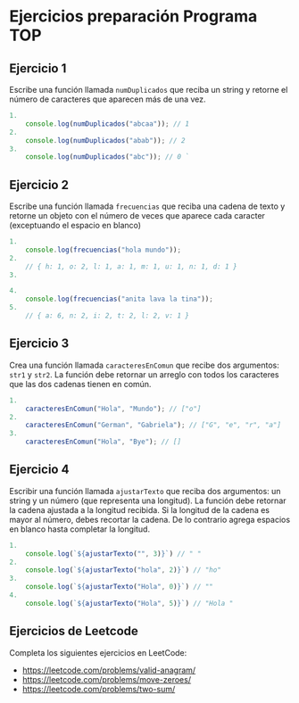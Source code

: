 # Ejercicios preparación Programa TOP

## Ejercicio 1

Escribe una función llamada `numDuplicados` que reciba un string y retorne el número de caracteres que aparecen más de una vez.

```Javascript
1.
    console.log(numDuplicados("abcaa")); // 1
2.
    console.log(numDuplicados("abab")); // 2
3.
    console.log(numDuplicados("abc")); // 0 `
```

## Ejercicio 2

Escribe una función llamada `frecuencias` que reciba una cadena de texto y retorne un objeto con el número de veces que aparece cada caracter (exceptuando el espacio en blanco)

```Javascript
1.
    console.log(frecuencias("hola mundo"));
2.
    // { h: 1, o: 2, l: 1, a: 1, m: 1, u: 1, n: 1, d: 1 }
3.

4.
    console.log(frecuencias("anita lava la tina"));
5.
    // { a: 6, n: 2, i: 2, t: 2, l: 2, v: 1 }
```

## Ejercicio 3

Crea una función llamada `caracteresEnComun` que recibe dos argumentos: `str1` y `str2`. La función debe retornar un arreglo con todos los caracteres que las dos cadenas tienen en común.

```Javascript
1.
    caracteresEnComun("Hola", "Mundo"); // ["o"]
2.
    caracteresEnComun("German", "Gabriela"); // ["G", "e", "r", "a"]
3.
    caracteresEnComun("Hola", "Bye"); // []
```

## Ejercicio 4

Escribir una función llamada `ajustarTexto` que reciba dos argumentos: un string y un número (que representa una longitud). La función debe retornar la cadena ajustada a la longitud recibida. Si la longitud de la cadena es mayor al número, debes recortar la cadena. De lo contrario agrega espacios en blanco hasta completar la longitud.

```Javascript
1.
    console.log(`${ajustarTexto("", 3)}`) // " "
2.
    console.log(`${ajustarTexto("hola", 2)}`) // "ho"
3.
    console.log(`${ajustarTexto("Hola", 0)}`) // ""
4.
    console.log(`${ajustarTexto("Hola", 5)}`) // "Hola "
```

## Ejercicios de Leetcode

Completa los siguientes ejercicios en LeetCode:

-   https://leetcode.com/problems/valid-anagram/
-   https://leetcode.com/problems/move-zeroes/
-   https://leetcode.com/problems/two-sum/
